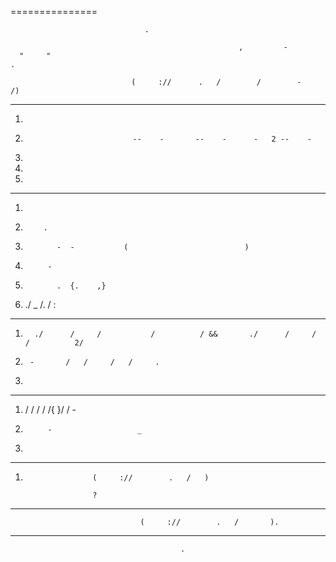                
===============

                                                                                     
                                  .

                                                       ,         -                                  
      "     "                                                               .

                               (     ://      .   /        /        -      /)        

                           
---------------------------

1.                   
1.                             --    -       --    -      -   2 --    -    
1.                 
1.            
1.            

                           
---------------------------
1.                      
1.         .            
1.            -  -           (                          )
1.          -                   
1.            .  {.    ,}
1. ./    _       /.   /            :      

                    
-------------------
1.       ./      /     /           /          / &&       ./      /     /           /          2/
1.      -       /   /     /   /     .    
1.          

       
-------------------
1. /   /     /      /          /{       }/   /           -          
1.          -                   _    
1.         

          
----------

1.                    (     ://        .   /   )

                      ?
-----------------------

                                 (     ://        .   /       ).

                     
---------------------

                                          .
